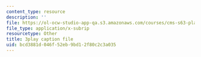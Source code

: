 ```yaml
---
content_type: resource
description: ''
file: https://ol-ocw-studio-app-qa.s3.amazonaws.com/courses/cms-s63-playful-augmented-reality-audio-design-exploration-fall-2019/bcd3881d046f52eb9bd12f80c2c3a035_n7dryYNOA_U.vtt
file_type: application/x-subrip
resourcetype: Other
title: 3play caption file
uid: bcd3881d-046f-52eb-9bd1-2f80c2c3a035
---
```

